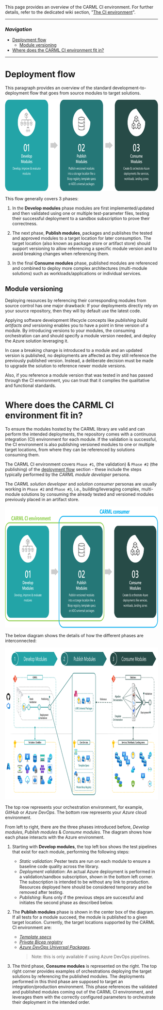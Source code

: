 This page provides an overview of the CARML CI environment. For further details, refer to the dedicated wiki section, "[The CI environment](./The%20CI%20environment.md)".

---

### _Navigation_

- [Deployment flow](#deployment-flow)
  - [Module versioning](#module-versioning)
- [Where does the CARML CI environment fit in?](#where-does-the-carml-ci-environment-fit-in)

---

# Deployment flow

This paragraph provides an overview of the standard development-to-deployment flow that goes from source modules to target solutions.

<img src="./media/Context/Deployment_flow.png" alt="Deployment flow" height="300">

This flow generally covers 3 phases:

1. In the **Develop modules** phase modules are first implemented/updated and then validated using one or multiple test-parameter files, testing their successful deployment to a sandbox subscription to prove their correctness.

1. The next phase, **Publish modules**, packages and publishes the tested and approved modules to a target location for later consumption. The target location (also known as package store or artifact store) should support versioning to allow referencing a specific module version and to avoid breaking changes when referencing them.

1. In the final **Consume modules** phase, published modules are referenced and combined to deploy more complex architectures (multi-module solutions) such as workloads/applications or individual services.

## Module versioning

Deploying resources by referencing their corresponding modules from source control has one major drawback: If your deployments directly rely on your source repository, then they will by default use the latest code.

Applying software development lifecycle concepts like _publishing build artifacts and versioning_ enables you to have a point in time version of a module. By introducing versions to your modules, the consuming orchestration can and should specify a module version needed, and deploy the Azure solution leveraging it.

In case a breaking change is introduced to a module and an updated version is published, no deployments are affected as they still reference the previously published version. Instead, a deliberate decision must be made to upgrade the solution to reference newer module versions.

Also, if you reference a module version that was tested in and has passed through the CI environment, you can trust that it complies the qualitative and functional standards.

# Where does the CARML CI environment fit in?

To ensure the modules hosted by the CARML library are valid and can perform the intended deployments, the repository comes with a continuous integration (CI) environment for each module.
If the validation is successful, the CI environment is also publishing versioned modules to one or multiple target locations, from where they can be referenced by solutions consuming them.

The CARML CI environment covers `Phase #1`, (the validation) & `Phase #2` (the publishing) of the [deployment flow](#deployment-flow) section - these include the steps typically performed by the *CARML module developer* persona. 

The *CARML solution developer* and *solution consumer* personas are usually working in `Phase #2` and `Phase #3`, i.e., building/leveraging complex, multi-module solutions by consuming the already tested and versioned modules previously placed in an artifact store.

<img src="./media/Context/Deployment_flow_users.png" alt="Deployment flow" height="400">

The below diagram shows the details of how the different phases are interconnected:

<img src="./media/Context/Deployment_flow_detail_white.png" alt="Complete deployment flow" height="500">

The top row represents your orchestration environment, for example, _GitHub_ or _Azure DevOps_. The bottom row represents your _Azure_ cloud environment.

From left to right, there are the three phases introduced before, _Develop modules_, _Publish modules_ & _Consume modules_. The diagram shows how each phase interacts with the Azure environment.

1. Starting with **Develop modules**, the top left box shows the test pipelines that exist for each module, performing the following steps:
   - _Static validation_: Pester tests are run on each module to ensure a baseline code quality across the library.
   - _Deployment validation_: An actual Azure deployment is performed in a validation/sandbox subscription, shown in the bottom left corner. The subscription is intended to be without any link to production. Resources deployed here should be considered temporary and be removed after testing.
   - _Publishing_: Runs only if the previous steps are successful and initiates the second phase as described below.

1. The **Publish modules** phase is shown in the center box of the diagram. If all tests for a module succeed, the module is published to a given target location. Currently, the target locations supported by the CARML CI environment are:
   - _[Template specs](https://docs.microsoft.com/en-us/azure/azure-resource-manager/templates/template-specs?tabs=azure-powershell)_
   - _[Private Bicep registry](https://docs.microsoft.com/en-gb/azure/azure-resource-manager/bicep/private-module-registry)_
   - _[Azure DevOps Universal Packages](https://docs.microsoft.com/en-us/azure/devops/artifacts/concepts/feeds?view=azure-devops)_.
     > Note: this is only available if using Azure DevOps pipelines.

1. The third phase, **Consume modules** is represented on the right. The top right corner provides examples of orchestrations deploying the target solutions by referencing the published modules. The deployments performed in this third phase are supposed to target an integration/production environment. This phase references the validated and published modules coming out of the CARML CI environment, and leverages them with the correctly configured parameters to orchestrate their deployment in the intended order.
